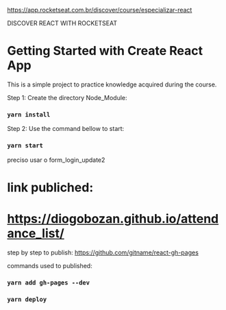 https://app.rocketseat.com.br/discover/course/especializar-react

DISCOVER REACT WITH ROCKETSEAT

# Getting Started with Create React App

This is a simple project to practice knowledge acquired during the course.

Step 1: Create the directory Node_Module:

### `yarn install`

Step 2: Use the command bellow to start:

### `yarn start`

preciso usar o form_login_update2

# link publiched:

# https://diogobozan.github.io/attendance_list/

step by step to publish:
https://github.com/gitname/react-gh-pages

commands used to published:

### `yarn add gh-pages --dev`

### `yarn deploy`
